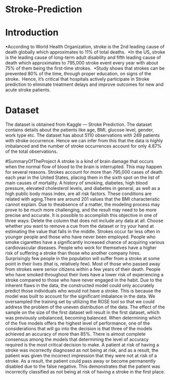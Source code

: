 # Stroke-Prediction

# Introduction
•According to World Health Organization, stroke is the 2nd leading cause of death globally which approximates to 11% of total deaths.
​
•In the US, stroke is the leading cause of long-term adult disability and fifth leading cause of death which approximates to 795,000 stroke event every year with about 75% of them being the first-time strokes. 
​
•Study shows that strokes can be prevented 80% of the time, through proper education, on signs of the stroke. ​
Hence, it’s critical that hospitals actively participate in Stroke prediction to eliminate treatment delays and improve outcomes for new and acute stroke patients.​

# Dataset
The dataset is obtained from Kaggle — Stroke Prediction. The dataset contains details about the patients like age, BMI, glucose level, gender, work type etc. The dataset has about 5110 observations with 249 patients with stroke occurrence. Hence we can infer from this that the data is highly imbalanced and the number of stroke occurrences account for only 4.87% of the total observations.

#SummaryOfTheProject
A stroke is a kind of brain damage that occurs when the normal flow of blood to the brain
is interrupted. This may happen for several reasons. Strokes account for more than 795,000 cases
of death each year in the United States, placing them in the sixth spot on the list of main causes
of mortality. A history of smoking, diabetes, high blood pressure, elevated cholesterol levels, and
diabetes in general, as well as a high public body mass index, are all risk factors. These
conditions are related with aging.There are around 201 values that the BMI characteristic cannot explain. Due to theabsence of a matter, the modeling process may prove to be much more challenging, and the result may need to be more precise and accurate. It is possible to accomplish this objective in one of three ways: Delete the column that does not include any data at all. Choose whether you want to remove a cue from the dataset or try your hand at estimating the value that falls in the middle.
Strokes occur far less often in younger people and those who have never been employed.
People who smoke cigarettes have a significantly increased chance of acquiring various
cardiovascular diseases. People who work for themselves have a higher risk of suffering a stroke
than those who another company hires. Surprisingly few people in the population will suffer
from a stroke at some point in their lives (that is, relatively few). Most of those who passed away
from strokes were senior citizens within a few years of their death. People who have smoked
throughout their lives have a lower risk of experiencing a stroke compared to those who have
never engaged in the habit. Due to the inherent flaws in the data, the constructed model could
only accurately predict those individuals who would not have a stroke. This is because the model
was built to account for the significant imbalance in the data. We oversampled the training set by
utilizing the ROSE tool so that we could address the problem of the uneven distribution of the
data. The effect of the sample on the size of the first dataset will result in the first dataset,
which was previously unbalanced, becoming balanced. When determining which of the five
models offers the highest level of performance, one of the considerations that will go into the
decision is that three of the models achieved an accuracy of more than 85%. There is almost complete consensus among the models that determining the level of accuracy required is the most critical decision to make. A patient at risk of having a stroke was incorrectly diagnosed as not being at risk, and as a result, the patient was given the incorrect impression that they were not at risk of a stroke. As a result, the patient could pass away or become permanently disabled due to the false negative. This demonstrates that the patient was incorrectly classified as not being at risk of having a stroke in the first place.